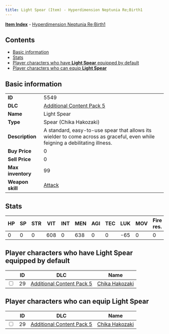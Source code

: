 ```yaml
---
title: Light Spear (Item) - Hyperdimension Neptunia Re;Birth1
---
```


[**Item Index**](/neptunia/rb1/item/index.html) - [Hyperdimension Neptunia Re;Birth1](/neptunia/rb1)

## Contents

- [Basic information](#basic-information)
- [Stats](#stats)
- [Player characters who have **Light Spear** equipped by default](#player-characters-who-have-light-spear-equipped-by-default)
- [Player characters who can equip **Light Spear**](#player-characters-who-can-equip-light-spear)

## Basic information

|   |   |
| -- | -- |
| **ID** | 5549 |
| **DLC** | [Additional Content Pack 5](/neptunia/rb1/dlc/14-pack5.html) |
| **Name** | Light Spear |
| **Type** | Spear (Chika Hakozaki) |
| **Description** | A standard, easy-to-use spear that allows its wielder to come across as graceful, even while feigning a debilitating illness. |
| **Buy Price** | 0 |
| **Sell Price** | 0 |
| **Max inventory** | 99 |
| **Weapon skill** | [Attack](/neptunia/rb1/skill/14-3601-attack.html) |


## Stats

| HP | SP | STR | VIT | INT | MEN | AGI | TEC | LUK | MOV | Fire res. | Ice res. | Wind res. | Lightning res. |
| -- | -- | --- | --- | --- | --- | --- | --- | --- | --- | --------- | -------- | --------- | -------------- |
| 0 | 0 | 0 | 608 | 0 | 638 | 0 | 0 | -65 | 0 | 0 | 0 | 0 | 0 |


## Player characters who have **Light Spear** equipped by default

|    | ID | DLC | Name |
| -- | -- | --- | ---- |
| <input type="checkbox" id="rb1-player-14-29" class="trackbox" /> | 29 | [Additional Content Pack 5](/neptunia/rb1/dlc/14-pack5.html) | [Chika Hakozaki](/neptunia/rb1/player/14-29-chika-hakozaki.html) |


## Player characters who can equip **Light Spear**

|    | ID | DLC | Name |
| -- | -- | --- | ---- |
| <input type="checkbox" id="rb1-player-14-29" class="trackbox" /> | 29 | [Additional Content Pack 5](/neptunia/rb1/dlc/14-pack5.html) | [Chika Hakozaki](/neptunia/rb1/player/14-29-chika-hakozaki.html) |
